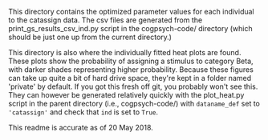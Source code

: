 This directory contains the optimized parameter values for each individual to the catassign data. The csv files are generated from the print_gs_results_csv_ind.py script in the cogpsych-code/ directory (which should be just one up from the current directory.)

This directory is also where the individually fitted heat plots are found. These plots show the probability of assigning a stimulus to category Beta, with darker shades representing higher probability. Because these figures can take up quite a bit of hard drive space, they're kept in a folder named 'private' by default. If you got this fresh off git, you probably won't see this. They can however be generated relatively quickly with the plot_heat.py script in the parent directory (i.e., cogpsych-code/) with `dataname_def` set to `'catassign'` and check that `ind` is set to `True`.

This readme is accurate as of 20 May 2018.